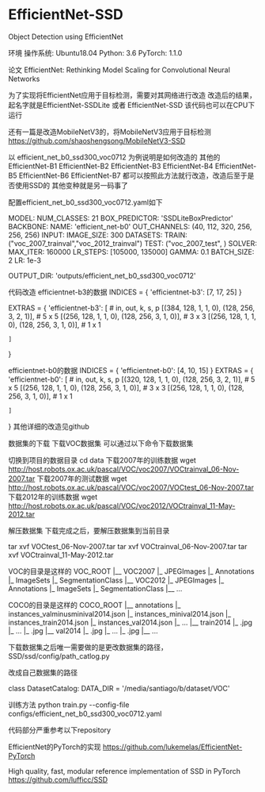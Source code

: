 # EfficientNet-SSD
Object Detection using EfficientNet

环境
操作系统: Ubuntu18.04
Python: 3.6
PyTorch: 1.1.0


论文 EfficientNet: Rethinking Model Scaling for Convolutional Neural Networks

为了实现将EfficientNet应用于目标检测，需要对其网络进行改造
改造后的结果，起名字就是EfficientNet-SSDLite 或者 EfficientNet-SSD
该代码也可以在CPU下运行

还有一篇是改造MobileNetV3的，将MobileNetV3应用于目标检测
https://github.com/shaoshengsong/MobileNetV3-SSD

以 efficient_net_b0_ssd300_voc0712 为例说明是如何改造的
其他的
EfficientNet-B1
EfficientNet-B2
EfficientNet-B3
EfficientNet-B4
EfficientNet-B5
EfficientNet-B6
EfficientNet-B7
都可以按照此方法就行改造，改造后至于是否使用SSD的 其他变种就是另一码事了

配置efficient_net_b0_ssd300_voc0712.yaml如下

MODEL:
  NUM_CLASSES: 21
  BOX_PREDICTOR: 'SSDLiteBoxPredictor'
  BACKBONE:
    NAME: 'efficient_net-b0'
    OUT_CHANNELS: (40, 112, 320, 256, 256, 256)
INPUT:
  IMAGE_SIZE: 300
DATASETS:
  TRAIN: ("voc_2007_trainval","voc_2012_trainval")
  TEST: ("voc_2007_test", )
SOLVER:
  MAX_ITER: 160000
  LR_STEPS: [105000, 135000]
  GAMMA: 0.1
  BATCH_SIZE: 2
  LR: 1e-3

OUTPUT_DIR: 'outputs/efficient_net_b0_ssd300_voc0712'


代码改造
efficientnet-b3的数据
INDICES = {
    'efficientnet-b3': [7, 17, 25]
}

EXTRAS = {
    'efficientnet-b3': [
        # in,  out, k, s, p
        [(384, 128, 1, 1, 0), (128, 256, 3, 2, 1)],  # 5 x 5
        [(256, 128, 1, 1, 0), (128, 256, 3, 1, 0)],  # 3 x 3
        [(256, 128, 1, 1, 0), (128, 256, 3, 1, 0)],  # 1 x 1

    ]
}

efficientnet-b0的数据
INDICES = {
    'efficientnet-b0': [4, 10, 15]
}
EXTRAS = {
    'efficientnet-b0': [
        # in,  out, k, s, p
        [(320, 128, 1, 1, 0), (128, 256, 3, 2, 1)],  # 5 x 5
        [(256, 128, 1, 1, 0), (128, 256, 3, 1, 0)],  # 3 x 3
        [(256, 128, 1, 1, 0), (128, 256, 3, 1, 0)],  # 1 x 1

    ]
}
其他详细的改造见github



数据集的下载
下载VOC数据集
可以通过以下命令下载数据集

切换到项目的数据目录
cd data
 下载2007年的训练数据
wget http://host.robots.ox.ac.uk/pascal/VOC/voc2007/VOCtrainval_06-Nov-2007.tar
 下载2007年的测试数据
wget http://host.robots.ox.ac.uk/pascal/VOC/voc2007/VOCtest_06-Nov-2007.tar
 下载2012年的训练数据
wget http://host.robots.ox.ac.uk/pascal/VOC/voc2012/VOCtrainval_11-May-2012.tar

解压数据集
下载完成之后，要解压数据集到当前目录

tar xvf VOCtest_06-Nov-2007.tar
tar xvf VOCtrainval_06-Nov-2007.tar
tar xvf VOCtrainval_11-May-2012.tar

VOC的目录是这样的
VOC_ROOT
|__ VOC2007
    |_ JPEGImages
    |_ Annotations
    |_ ImageSets
    |_ SegmentationClass
|__ VOC2012
    |_ JPEGImages
    |_ Annotations
    |_ ImageSets
    |_ SegmentationClass
|__ ...

COCO的目录是这样的
COCO_ROOT
|__ annotations
    |_ instances_valminusminival2014.json
    |_ instances_minival2014.json
    |_ instances_train2014.json
    |_ instances_val2014.json
    |_ ...
|__ train2014
    |_ <im-1-name>.jpg
    |_ ...
    |_ <im-N-name>.jpg
|__ val2014
    |_ <im-1-name>.jpg
    |_ ...
    |_ <im-N-name>.jpg
|__ ...

下载数据集之后唯一需要做的是更改数据集的路径，
SSD/ssd/config/path_catlog.py

改成自己数据集的路径

class DatasetCatalog:
    DATA_DIR = '/media/santiago/b/dataset/VOC'

训练方法
python train.py --config-file configs/efficient_net_b0_ssd300_voc0712.yaml


代码部分严重参考以下repository

EfficientNet的PyTorch的实现
https://github.com/lukemelas/EfficientNet-PyTorch

High quality, fast, modular reference implementation of SSD in PyTorch
https://github.com/lufficc/SSD
